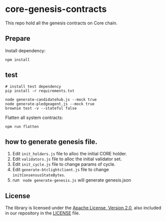 # core-genesis-contracts

This repo hold all the genesis contracts on Core chain.

## Prepare

Install dependency:
```shell script
npm install
``` 

## test
```shell
# install test dependency
pip install -r requirements.txt

node generate-candidatehub.js --mock true
node generate-pledgeagent.js --mock true
brownie test -v --stateful false
```

Flatten all system contracts:
```shell script
npm run flatten
```

## how to generate genesis file.
 
1. Edit `init_holders.js` file to alloc the initial CORE holder.
2. Edit `validators.js` file to alloc the initial validator set.
3. Edit `init_cycle.js` file to change params of cycle.
4. Edit `generate-btclightclient.js` file to change `initConsensusStateBytes`.
5. run ` node generate-genesis.js` will generate genesis.json

## License

The library is licensed under the [Apache License, Version 2.0](https://www.apache.org/licenses/LICENSE-2.0),
also included in our repository in the [LICENSE](LICENSE) file.
